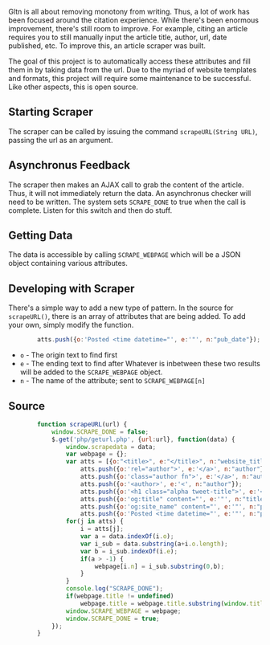 Gltn is all about removing monotony from writing. Thus, a lot of work has been focused around the citation experience. While there's been enormous improvement, there's still room to improve. For example, citing an article requires you to still manually input the article title, author, url, date published, etc. To improve this, an article scraper was built.

The goal of this project is to automatically access these attributes and fill them in by taking data from the url. Due to the myriad of website templates and formats, this project will require some maintenance to be successful. Like other aspects, this is open source.

## Starting Scraper
The scraper can be called by issuing the command `scrapeURL(String URL)`, passing the url as an argument.

## Asynchronus Feedback
The scraper then makes an AJAX call to grab the content of the article. Thus, it will not immediately return the data. An asynchronus checker will need to be written. The system sets `SCRAPE_DONE` to true when the call is complete. Listen for this switch and then do stuff.

## Getting Data
The data is accessible by calling `SCRAPE_WEBPAGE` which will be a JSON object containing various attributes.

## Developing with Scraper
There's a simple way to add a new type of pattern. In the source for `scrapeURL()`, there is an array of attributes that are being added. To add your own, simply modify the function.

```Javascript
        atts.push({o:'Posted <time datetime="', e:'"', n:"pub_date"});
```

* `o` - The origin text to find first
* `e` - The ending text to find after
Whatever is inbetween these two results will be added to the `SCRAPE_WEBPAGE` object. 
* `n` - The name of the attribute; sent to `SCRAPE_WEBPAGE[n]`

## Source

```Javascript
        function scrapeURL(url) {
            window.SCRAPE_DONE = false;
            $.get('php/geturl.php', {url:url}, function(data) {
                window.scrapedata = data;
                var webpage = {};
                var atts = [{o:"<title>", e:"</title>", n:"website_title"}];
                    atts.push({o:'rel="author">', e:'</a>', n:"author"});
                    atts.push({o:'class="author fn">', e:'</a>', n:"author"});
                    atts.push({o:'<author>', e:'<', n:"author"});
                    atts.push({o:'<h1 class="alpha tweet-title">', e:'</h1>', n:"title"});
                    atts.push({o:'og:title" content="', e:'"', n:"title"});
                    atts.push({o:'og:site_name" content="', e:'"', n:"publisher_title"});
                    atts.push({o:'Posted <time datetime="', e:'"', n:"pub_date"});
                for(j in atts) {
                    i = atts[j];
                    var a = data.indexOf(i.o);
                    var i_sub = data.substring(a+i.o.length);
                    var b = i_sub.indexOf(i.e);
                    if(a > -1) {
                        webpage[i.n] = i_sub.substring(0,b);   
                    }
                }
                console.log("SCRAPE_DONE");
                if(webpage.title != undefined)
                    webpage.title = webpage.title.substring(window.title.indexOf("|"));
                window.SCRAPE_WEBPAGE = webpage;
                window.SCRAPE_DONE = true;
            });
        }
```